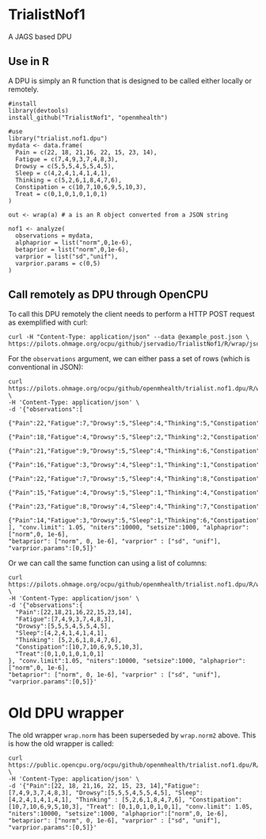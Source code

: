 TrialistNof1
============

A JAGS based DPU

## Use in R

A DPU is simply an R function that is designed to be called either locally or remotely.

    #install
    library(devtools)
    install_github("TrialistNof1", "openmhealth")

    #use
    library("trialist.nof1.dpu")
    mydata <- data.frame(
      Pain = c(22, 18, 21,16, 22, 15, 23, 14), 
      Fatigue = c(7,4,9,3,7,4,8,3), 
      Drowsy = c(5,5,5,4,5,5,4,5), 
      Sleep = c(4,2,4,1,4,1,4,1), 
      Thinking = c(5,2,6,1,8,4,7,6), 
      Constipation = c(10,7,10,6,9,5,10,3),
      Treat = c(0,1,0,1,0,1,0,1)
    )

    out <- wrap(a) # a is an R object converted from a JSON string

    nof1 <- analyze(
      observations = mydata,
      alphaprior = list("norm",0,1e-6),
      betaprior = list("norm",0,1e-6),
      varprior = list("sd","unif"),
      varprior.params = c(0,5)
    )
       
## Call remotely as DPU through OpenCPU

To call this DPU remotely the client needs to perform a HTTP POST request as exemplified with curl:

    curl -H "Content-Type: application/json" --data @example_post.json \             https://pilots.ohmage.org/ocpu/github/jservadio/TrialistNof1/R/wrap/json



For the `observations` argument, we can either pass a set of rows (which is conventional in JSON):

    curl https://pilots.ohmage.org/ocpu/github/openmhealth/trialist.nof1.dpu/R/wrap.norm2/json \
    -H 'Content-Type: application/json' \
    -d '{"observations":[
      {"Pain":22,"Fatigue":7,"Drowsy":5,"Sleep":4,"Thinking":5,"Constipation":10,"Treat":0},
      {"Pain":18,"Fatigue":4,"Drowsy":5,"Sleep":2,"Thinking":2,"Constipation":7,"Treat":1},
      {"Pain":21,"Fatigue":9,"Drowsy":5,"Sleep":4,"Thinking":6,"Constipation":10,"Treat":0},
      {"Pain":16,"Fatigue":3,"Drowsy":4,"Sleep":1,"Thinking":1,"Constipation":6,"Treat":1},
      {"Pain":22,"Fatigue":7,"Drowsy":5,"Sleep":4,"Thinking":8,"Constipation":9,"Treat":0},
      {"Pain":15,"Fatigue":4,"Drowsy":5,"Sleep":1,"Thinking":4,"Constipation":5,"Treat":1},
      {"Pain":23,"Fatigue":8,"Drowsy":4,"Sleep":4,"Thinking":7,"Constipation":10,"Treat":0},
      {"Pain":14,"Fatigue":3,"Drowsy":5,"Sleep":1,"Thinking":6,"Constipation":3,"Treat":1}
    ], "conv.limit": 1.05, "niters":10000, "setsize":1000, "alphaprior":["norm",0, 1e-6], 
    "betaprior": ["norm", 0, 1e-6], "varprior" : ["sd", "unif"], "varprior.params":[0,5]}'
    
 Or we can call the same function can using a list of columns:

    curl https://pilots.ohmage.org/ocpu/github/openmhealth/trialist.nof1.dpu/R/wrap.norm2/json \
    -H 'Content-Type: application/json' \
    -d '{"observations":{
      "Pain":[22,18,21,16,22,15,23,14], 
      "Fatigue":[7,4,9,3,7,4,8,3], 
      "Drowsy":[5,5,5,4,5,5,4,5], 
      "Sleep":[4,2,4,1,4,1,4,1], 
      "Thinking": [5,2,6,1,8,4,7,6], 
      "Constipation":[10,7,10,6,9,5,10,3], 
      "Treat":[0,1,0,1,0,1,0,1] 
    }, "conv.limit":1.05, "niters":10000, "setsize":1000, "alphaprior":["norm",0, 1e-6], 
    "betaprior": ["norm", 0, 1e-6], "varprior" : ["sd", "unif"], "varprior.params":[0,5]}'

# Old DPU wrapper

The old wrapper `wrap.norm` has been superseded by `wrap.norm2` above. This is how the old wrapper is called:

    curl https://public.opencpu.org/ocpu/github/openmhealth/trialist.nof1.dpu/R/wrap.norm/json \
    -H 'Content-Type: application/json' \
    -d '{"Pain":[22, 18, 21,16, 22, 15, 23, 14],"Fatigue":[7,4,9,3,7,4,8,3], "Drowsy":[5,5,5,4,5,5,4,5], "Sleep":[4,2,4,1,4,1,4,1], "Thinking" : [5,2,6,1,8,4,7,6], "Constipation":[10,7,10,6,9,5,10,3], "Treat": [0,1,0,1,0,1,0,1], "conv.limit": 1.05, "niters":10000, "setsize":1000, "alphaprior":["norm",0, 1e-6], "betaprior": ["norm", 0, 1e-6], "varprior" : ["sd", "unif"], "varprior.params":[0,5]}'
